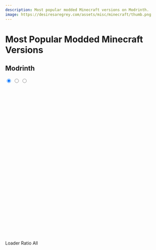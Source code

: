 ```yaml
---
description: Most popular modded Minecraft versions on Modrinth.
image: https://desiresaregrey.com/assets/misc/minecraft/thumb.png
---
```

<script src="https://cdn.jsdelivr.net/npm/apexcharts"></script>
<script src="../misc.js" data-path="../../assets/misc/minecraft/"></script>

# Most Popular Modded Minecraft Versions

## Modrinth

<div class="chart-set">
  <input id="modrinth-a" class="vh" type="radio" name="view-modrinth" checked>
  <input id="modrinth-b" class="vh" type="radio" name="view-modrinth">
  <input id="modrinth-c" class="vh" type="radio" name="view-modrinth">
  
  <div class="chart-stack" style="min-height: 500px;">
    <div id="modrinth-loader" class="chart-layer layer-a"></div>
    <div id="modrinth-loader-ratio" class="chart-layer layer-b"></div>
    <div id="modrinth-total" class="chart-layer layer-c"></div>
  </div>
  <script>
    createColumnChart("modrinth-loader", "modrinth_apexcharts_loader.json", {title: "By Loader", subtitle: "Data from %generatedAt%", units: "mods", colors: ['rgba(236, 186, 149, 1)', 'rgba(170, 85, 255, 1)', 'rgb(216, 130, 49)', 'rgba(79, 120, 202, 1)']});
    createRatioBarChart("modrinth-loader-ratio", "modrinth_apexcharts_loader.json", {title: "By Loader (Ratio)", subtitle: "Data from %generatedAt%", units: "mods", colors: ['rgba(236, 186, 149, 1)', 'rgba(170, 85, 255, 1)', 'rgb(216, 130, 49)', 'rgba(79, 120, 202, 1)']});
    createColumnChart("modrinth-total", "modrinth_apexcharts_total.json", {title: "All Mods", subtitle: "Data from %generatedAt%", units: "mods", colors: ['#546E7A']});
  </script>
  <div class="toggle">
    <label for="modrinth-a" class="noselect">Loader</label>
    <label for="modrinth-b" class="noselect">Ratio</label>
    <label for="modrinth-c" class="noselect">All</label>
  </div>
</div>